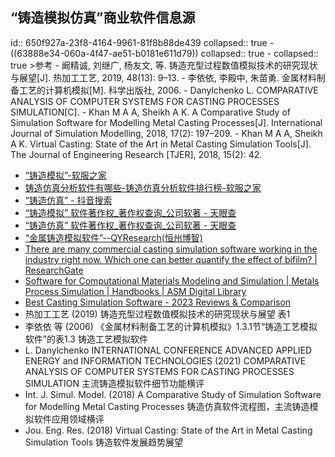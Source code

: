 ## “铸造模拟仿真”商业软件信息源
id:: 650f927a-23f8-4164-9961-81f8b88de439
collapsed:: true
	- ((63888e34-060a-4f47-ae51-b0181e611d79))
	  collapsed:: true
		- collapsed:: true
		  >参考
			- 阚精诚, 刘继广, 杨友文, 等. 铸造充型过程数值模拟技术的研究现状与展望[J]. 热加工工艺, 2019, 48(13): 9–13.
			- 李依依, 李殿中, 朱苗勇. 金属材料制备工艺的计算机模拟[M]. 科学出版社, 2006.
			- Danylchenko L. COMPARATIVE ANALYSIS OF COMPUTER SYSTEMS FOR CASTING PROCESSES SIMULATION[C].
			- Khan M A A, Sheikh A K. A Comparative Study of Simulation Software for Modelling Metal Casting Processes[J]. International Journal of Simulation Modelling, 2018, 17(2): 197–209.
			- Khan M A A, Sheikh A K. Virtual Casting: State of the Art in Metal Casting Simulation Tools[J]. The Journal of Engineering Research [TJER], 2018, 15(2): 42.
- [“铸造模拟”-软服之家](https://www.ruanfujia.com/search/?kw=%E9%93%B8%E9%80%A0%E6%A8%A1%E6%8B%9F&act=software)
- [铸造仿真分析软件有哪些-铸造仿真分析软件排行榜-软服之家](https://www.ruanfujia.com/function/casting/)
- [“铸造仿真” - 抖音搜索](https://www.douyin.com/search/%E9%93%B8%E9%80%A0%E4%BB%BF%E7%9C%9F?enter_from=others_homepage&aid=ff855ecd-173d-4cbe-ac0e-ceb470a1742e&source=normal_search)
- [“铸造模拟” 软件著作权_著作权查询_公司软著 - 天眼查](https://banquan.tianyancha.com/rj/search/%E9%93%B8%E9%80%A0%E6%A8%A1%E6%8B%9F)
- [“铸造仿真” 软件著作权_著作权查询_公司软著 - 天眼查](https://banquan.tianyancha.com/rj/search/%E9%93%B8%E9%80%A0%E4%BB%BF%E7%9C%9F)
- [“金属铸造模拟软件”--QYResearch(恒州博智)](https://www.qyresearch.com.cn/search?Keyword=%E9%87%91%E5%B1%9E%E9%93%B8%E9%80%A0%E6%A8%A1%E6%8B%9F%E8%BD%AF%E4%BB%B6)
- [There are many commercial casting simulation software working in the industry right now. Which one can better quantify the effect of bifilm? | ResearchGate](https://www.researchgate.net/post/There-are-many-commercial-casting-simulation-software-working-in-the-industry-right-now-Which-one-can-better-quantify-the-effect-of-bifilm)
- [Software for Computational Materials Modeling and Simulation | Metals Process Simulation | Handbooks | ASM Digital Library](https://dl.asminternational.org/handbooks/edited-volume/58/chapter-abstract/681908/Software-for-Computational-Materials-Modeling-and?redirectedFrom=fulltext)
- [Best Casting Simulation Software - 2023 Reviews & Comparison](https://sourceforge.net/software/casting-simulation/)
- 热加工工艺 (2019) 铸造充型过程数值模拟技术的研究现状与展望 表1
- 李依依 等 (2006) 《金属材料制备工艺的计算机模拟》1.3.1节“铸造工艺模拟软件”的表1.3 铸造工艺模拟软件
- L. Danylchenko INTERNATIONAL CONFERENCE ADVANCED APPLIED ENERGY and INFORMATION TECHNOLOGIES (2021) COMPARATIVE ANALYSIS OF COMPUTER SYSTEMS FOR CASTING PROCESSES SIMULATION 主流铸造模拟软件细节功能横评
- Int. J. Simul. Model. (2018) A Comparative Study of Simulation Software for Modelling Metal Casting Processes 铸造仿真软件流程图，主流铸造模拟软件应用领域横评
- Jou. Eng. Res. (2018) Virtual Casting: State of the Art in Metal Casting Simulation Tools 铸造软件发展趋势展望
